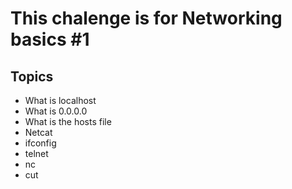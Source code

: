 # This chalenge is for Networking basics #1

## Topics

- What is localhost
- What is 0.0.0.0
- What is the hosts file
- Netcat
- ifconfig
- telnet
- nc
- cut
